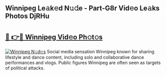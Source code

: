 ## Winnipeg Le𝚊k𝚎d N𝚞𝚍e - Part-G8r Vid𝚎o Le𝚊ks Photos DjRHu

# <h2><a href="http://fbffgv.evod.top/?m=Winnipeg">🔗 👉🔴 Winnipeg Vid𝚎o Ph𝚘t𝚘s</a></h2>

[![Winnipeg N𝚞d𝚎s](https://i.imgur.com/8V9OHl7.gif)](http://fbffgv.evod.top/?m=Winnipeg)
Social media sensation Winnipeg known for sharing lifestyle and dance content, including solo and collaborative dance performances and vlogs. Public figures Winnipeg are often seen as targets of political attacks. 
